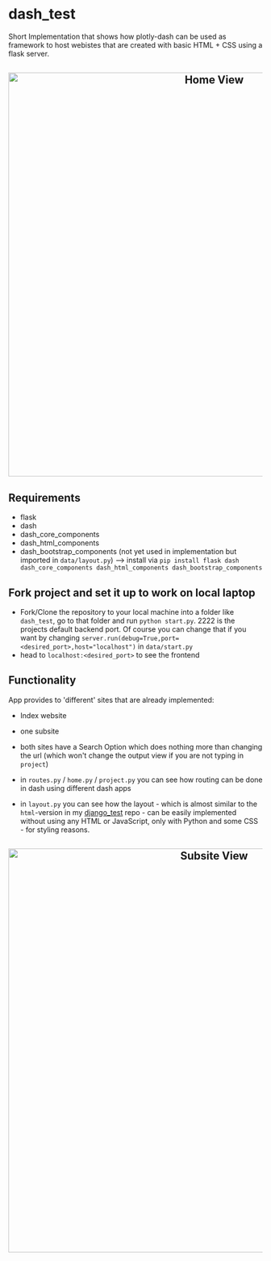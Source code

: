 # dash_test
Short Implementation that shows how plotly-dash can be used as framework to host webistes that are created with basic HTML + CSS using a flask server.

<h2 align="center">
  <img src=https://github.com/papstchaka/dash_test/blob/master/dash_test/data/static/assets/index.jpg alt="Home View" width="800px" />
</h2>

## Requirements
* flask
* dash
* dash_core_components
* dash_html_components
* dash_bootstrap_components (not yet used in implementation but imported in `data/layout.py`)
--> install via `pip install flask dash dash_core_components dash_html_components dash_bootstrap_components`

## Fork project and set it up to work on local laptop
* Fork/Clone the repository to your local machine into a folder like `dash_test`, go to that folder and run `python start.py`. 2222 is the projects default backend port. Of course you can change that if you want by changing `server.run(debug=True,port=<desired_port>,host="localhost")` in `data/start.py`
* head to `localhost:<desired_port>` to see the frontend

## Functionality

App provides to 'different' sites that are already implemented:
* Index website
* one subsite
* both sites have a Search Option which does nothing more than changing the url (which won't change the output view if you are not typing in `project`)

* in `routes.py` / `home.py` / `project.py` you can see how routing can be done in dash using different dash apps
* in `layout.py` you can see how the layout - which is almost similar to the `html`-version in my <a href="https://github.com/papstchaka/django_test" target="_blank">django_test</a> repo - can be easily implemented without using any HTML or JavaScript, only with Python and some CSS - for styling reasons.

<h2 align="center">
  <img src=https://github.com/papstchaka/dash_test/blob/master/dash_test/data/static/assets/subsite.jpg alt="Subsite View" width="800px" />
</h2>
